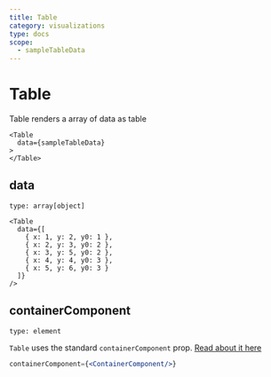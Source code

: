 ```yaml
---
title: Table
category: visualizations
type: docs
scope:
  - sampleTableData
---
```


# Table

Table renders a array of data as table

```playground
<Table
  data={sampleTableData}
>
</Table>
```

## data

`type: array[object]`

```playground
<Table
  data={[
    { x: 1, y: 2, y0: 1 },
    { x: 2, y: 3, y0: 2 },
    { x: 3, y: 5, y0: 2 },
    { x: 4, y: 4, y0: 3 },
    { x: 5, y: 6, y0: 3 }
  ]}
/>
```

## containerComponent

`type: element`

`Table` uses the standard `containerComponent` prop. [Read about it here](/docs/common-props#containercomponent)

```jsx
containerComponent={<ContainerComponent/>}
```
